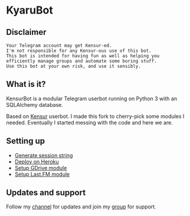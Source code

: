 # KyaruBot

## Disclaimer

```
Your Telegram account may get Kensur-ed.
I'm not responsible for any Kensur-ous use of this bot.
This bot is intended for having fun as well as helping you
efficiently manage groups and automate some boring stuff.
Use this bot at your own risk, and use it sensibly.
```

## What is it?

KensurBot is a modular Telegram userbot running on Python 3 with an SQLAlchemy database.

Based on [Kensur](https://github.com/KenHV/KensurBot) userbot.
I made this fork to cherry-pick some modules I needed. Eventually I started messing with the code and here we are.

## Setting up

- [Generate session string](http://sessiongen.kenhv.repl.run)
- [Deploy on Heroku](https://heroku.com/deploy?template=https://github.com/n3k0parad1se/Ky4ruBot/tree/main)
- [Setup GDrive module](https://telegra.ph/How-To-Setup-Google-Drive-04-03)
- [Setup Last.FM module](https://telegra.ph/How-to-set-up-LastFM-module-for-Paperplane-userbot-11-02)

## Updates and support

Follow my [channel](https://t.me/zeroprod) for updates and join my [group](https://t.me/nozerochat) for support.

